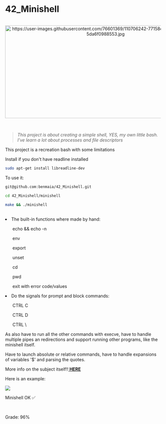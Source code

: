 # 42_Minishell


<BS><div align="center"><br>
  <img src="https://user-images.githubusercontent.com/76601369/110706242-77158d00-81ef-11eb-8085-5da6f0988553.jpg" alt="https://user-images.githubusercontent.com/76601369/110706242-77158d00-81ef-11eb-8085-5da6f0988553.jpg" width="650" height="300">
</div>
</br>

> *This project is about creating a simple shell, YES, my own little bash. I've learn a lot about processes and file descriptors*

<p> This project is a recreation bash with some limitations</p>

Install if you don't have readline installed

```bash
sudo apt-get install libreadline-dev
```
<p> To use it:</p>

```bash
git@github.com:benmaia/42_Minishell.git
```

```bash
cd 42_Minishell/minishell
```

```bash
make && ./minishell
```
<br>
<li <p>The built-in functions where made by hand:</p>
	<ul> echo && echo -n </ul>
	<ul> env </ul>
	<ul> export </ul>
	<ul> unset </ul>
	<ul> cd </ul>
	<ul> pwd </ul>
	<ul> exit with error code/values</ul>
</li>


<li <p>Do the signals for prompt and block commands:</p>
	<ul> CTRL C </ul>
	<ul> CTRL D</ul>
	<ul> CTRL \</ul>
</li>

As also have to run all the other commands with execve, have to handle multiple pipes an redirections and support running other programs, like the minishell itself.

Have to launch absolute or relative commands, have to handle expansions of variables '$' and parsing the quotes.

More info on the subject itself!!**<a href="https://github.com/benmaia/42_Minishell/blob/master/en.subject.pdf"> HERE</a>**

<p> Here is an example:</p>

<img src="https://cdn.discordapp.com/attachments/461563270411714561/1017449918744502323/ezgif.com-gif-maker.gif">
</br>
<p> Minishell OK ✅</p>
</br>
<p> Grade: 96% </p>
<div style="display: inline"><br>
   <img src="">
</div>

